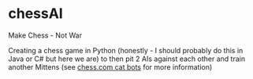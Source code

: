 # chessAI
Make Chess - Not War

Creating a chess game in Python (honestly - I should probably do this in Java or C# but here we are) to then pit 2 AIs against each other and train another Mittens (see [chess.com cat bots](https://www.chess.com/news/view/chesscom-announces-cat-bots) for more information)